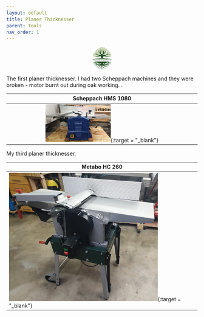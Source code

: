 ```yaml
---
layout: default
title: Planer Thicknesser
parent: Tools
nav_order: 1
---
```

<center>
<img src="../media/Lignarius.png" width="10%" height="10%" align="middle"/>
</center>

The first planer thicknesser. I had two Scheppach machines and they were broken - motor burnt out during oak working. 
.

|                                                                       Scheppach HMS 1080                                                                       |
|:--------------------------------------------------------------------------------------------------------------------------------------------------------------:|
| [<img alt="image" height="35%" src="/media/Scheppach_HMS_1080.jpg" width="35%"/>](https://garlatti.github.io/media/Scheppach_HMS_1080.jpg){:target = "_blank"} | 

My third planer thicknesser.  

| Metabo HC 260                                                                                                                                      |
|----------------------------------------------------------------------------------------------------------------------------------------------------|
| [<img alt="image" height="80%" src="/media/Metabo_HC260.jpg" width="80%"/>](https://garlatti.github.io/media/Metabo_HC260.jpg){:target = "_blank"} |  [<img alt="image" height="80%" src="/media/Metabo_HC260_1.jpg" width="80%"/>](https://garlatti.github.io/media/Metabo_HC260_1.jpg){:target = "_blank"}  | 
